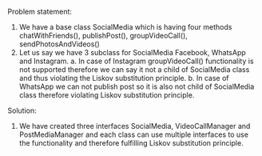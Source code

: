 Problem statement:
1. We have a base class SocialMedia which is having four methods chatWithFriends(), publishPost(), groupVideoCall(),
sendPhotosAndVideos()
2. Let us say we have 3 subclass for SocialMedia Facebook, WhatsApp and Instagram.
   a. In case of Instagram groupVideoCall() functionality is not supported therefore we can say it not a child of
      SocialMedia class and thus violating the Liskov substitution principle.
   b. In case of WhatsApp we can not publish post so it is also not child of SocialMedia class therefore violating
      Liskov substitution principle.

Solution:
1. We have created three interfaces SocialMedia, VideoCallManager and PostMediaManager and each class can use multiple
    interfaces to use the functionality and therefore fulfilling Liskov substitution principle.
